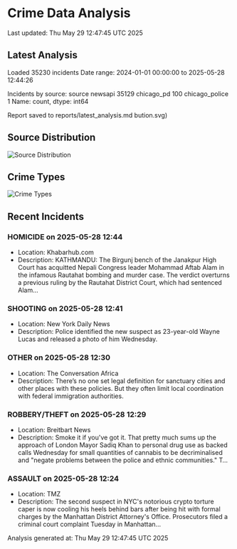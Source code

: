 # Crime Data Analysis
Last updated: Thu May 29 12:47:45 UTC 2025

## Latest Analysis

Loaded 35230 incidents
Date range: 2024-01-01 00:00:00 to 2025-05-28 12:44:26

Incidents by source:
source
newsapi           35129
chicago_pd          100
chicago_police        1
Name: count, dtype: int64

Report saved to reports/latest_analysis.md
bution.svg)

## Source Distribution
![Source Distribution](images/source_distribution.svg)

## Crime Types
![Crime Types](images/crime_types.svg)

## Recent Incidents

### HOMICIDE on 2025-05-28 12:44
- Location: Khabarhub.com
- Description: KATHMANDU: The Birgunj bench of the Janakpur High Court has acquitted Nepali Congress leader Mohammad Aftab Alam in the infamous Rautahat bombing and murder case. The verdict overturns a previous ruling by the Rautahat District Court, which had sentenced Alam…


### SHOOTING on 2025-05-28 12:41
- Location: New York Daily News
- Description: Police identified the new suspect as 23-year-old Wayne Lucas and released a photo of him Wednesday.


### OTHER on 2025-05-28 12:30
- Location: The Conversation Africa
- Description: There’s no one set legal definition for sanctuary cities and other places with these policies. But they often limit local coordination with federal immigration authorities.


### ROBBERY/THEFT on 2025-05-28 12:29
- Location: Breitbart News
- Description: Smoke it if you've got it. That pretty much sums up the approach of London Mayor Sadiq Khan to personal drug use as backed calls Wednesday for small quantities of cannabis to be decriminalised and "negate problems between the police and ethnic communities."
T…


### ASSAULT on 2025-05-28 12:24
- Location: TMZ
- Description: The second suspect in NYC's notorious crypto torture caper is now cooling his heels behind bars after being hit with formal charges by the Manhattan District Attorney's Office. Prosecutors filed a criminal court complaint Tuesday in Manhattan…

Analysis generated at: Thu May 29 12:47:45 UTC 2025
